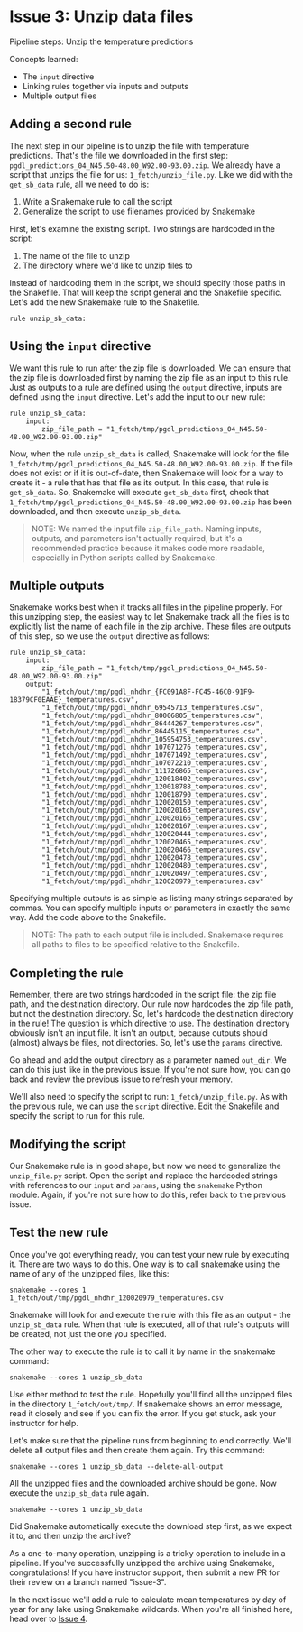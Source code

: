 # Issue 3: Unzip data files

Pipeline steps: Unzip the temperature predictions

Concepts learned:
- The `input` directive
- Linking rules together via inputs and outputs
- Multiple output files

## Adding a second rule

The next step in our pipeline is to unzip the file with temperature predictions.
That's the file we downloaded in the first step: `pgdl_predictions_04_N45.50-48.00_W92.00-93.00.zip`.
We already have a script that unzips the file for us: `1_fetch/unzip_file.py`.
Like we did with the `get_sb_data` rule, all we need to do is:
1. Write a Snakemake rule to call the script
2. Generalize the script to use filenames provided by Snakemake

First, let's examine the existing script.
Two strings are hardcoded in the script:
1. The name of the file to unzip
2. The directory where we'd like to unzip files to

Instead of hardcoding them in the script, we should specify those paths in the Snakefile.
That will keep the script general and the Snakefile specific.
Let's add the new Snakemake rule to the Snakefile.
```
rule unzip_sb_data:
```

## Using the `input` directive

We want this rule to run after the zip file is downloaded.
We can ensure that the zip file is downloaded first by naming the zip file as an input to this rule.
Just as outputs to a rule are defined using the `output` directive, inputs are defined using the `input` directive.
Let's add the input to our new rule:
```
rule unzip_sb_data:
    input:
        zip_file_path = "1_fetch/tmp/pgdl_predictions_04_N45.50-48.00_W92.00-93.00.zip"
```

Now, when the rule `unzip_sb_data` is called, Snakemake will look for the file `1_fetch/tmp/pgdl_predictions_04_N45.50-48.00_W92.00-93.00.zip`.
If the file does not exist or if it is out-of-date, then Snakemake will look for a way to create it - a rule that has that file as its output.
In this case, that rule is `get_sb_data`.
So, Snakemake will execute `get_sb_data` first, check that `1_fetch/tmp/pgdl_predictions_04_N45.50-48.00_W92.00-93.00.zip` has been downloaded, and then execute `unzip_sb_data`.

> NOTE: We named the input file `zip_file_path`.
> Naming inputs, outputs, and parameters isn't actually required, but it's a recommended practice because it makes code more readable, especially in Python scripts called by Snakemake.

## Multiple outputs

Snakemake works best when it tracks all files in the pipeline properly.
For this unzipping step, the easiest way to let Snakemake track all the files is to explicitly list the name of each file in the zip archive.
These files are outputs of this step, so we use the `output` directive as follows:
```
rule unzip_sb_data:
    input:
        zip_file_path = "1_fetch/tmp/pgdl_predictions_04_N45.50-48.00_W92.00-93.00.zip"
    output:
        "1_fetch/out/tmp/pgdl_nhdhr_{FC091A8F-FC45-46C0-91F9-18379CF0EAAE}_temperatures.csv",
        "1_fetch/out/tmp/pgdl_nhdhr_69545713_temperatures.csv",
        "1_fetch/out/tmp/pgdl_nhdhr_80006805_temperatures.csv",
        "1_fetch/out/tmp/pgdl_nhdhr_86444267_temperatures.csv",
        "1_fetch/out/tmp/pgdl_nhdhr_86445115_temperatures.csv",
        "1_fetch/out/tmp/pgdl_nhdhr_105954753_temperatures.csv",
        "1_fetch/out/tmp/pgdl_nhdhr_107071276_temperatures.csv",
        "1_fetch/out/tmp/pgdl_nhdhr_107071492_temperatures.csv",
        "1_fetch/out/tmp/pgdl_nhdhr_107072210_temperatures.csv",
        "1_fetch/out/tmp/pgdl_nhdhr_111726865_temperatures.csv",
        "1_fetch/out/tmp/pgdl_nhdhr_120018402_temperatures.csv",
        "1_fetch/out/tmp/pgdl_nhdhr_120018788_temperatures.csv",
        "1_fetch/out/tmp/pgdl_nhdhr_120018790_temperatures.csv",
        "1_fetch/out/tmp/pgdl_nhdhr_120020150_temperatures.csv",
        "1_fetch/out/tmp/pgdl_nhdhr_120020163_temperatures.csv",
        "1_fetch/out/tmp/pgdl_nhdhr_120020166_temperatures.csv",
        "1_fetch/out/tmp/pgdl_nhdhr_120020167_temperatures.csv",
        "1_fetch/out/tmp/pgdl_nhdhr_120020444_temperatures.csv",
        "1_fetch/out/tmp/pgdl_nhdhr_120020465_temperatures.csv",
        "1_fetch/out/tmp/pgdl_nhdhr_120020466_temperatures.csv",
        "1_fetch/out/tmp/pgdl_nhdhr_120020478_temperatures.csv",
        "1_fetch/out/tmp/pgdl_nhdhr_120020480_temperatures.csv",
        "1_fetch/out/tmp/pgdl_nhdhr_120020497_temperatures.csv",
        "1_fetch/out/tmp/pgdl_nhdhr_120020979_temperatures.csv"
```
Specifying multiple outputs is as simple as listing many strings separated by commas.
You can specify multiple inputs or parameters in exactly the same way.
Add the code above to the Snakefile.

> NOTE: The path to each output file is included.
> Snakemake requires all paths to files to be specified relative to the Snakefile.


## Completing the rule

Remember, there are two strings hardcoded in the script file: the zip file path, and the destination directory.
Our rule now hardcodes the zip file path, but not the destination directory.
So, let's hardcode the destination directory in the rule!
The question is which directive to use.
The destination directory obviously isn't an input file.
It isn't an output, because outputs should (almost) always be files, not directories.
So, let's use the `params` directive.

Go ahead and add the output directory as a parameter named `out_dir`.
We can do this just like in the previous issue.
If you're not sure how, you can go back and review the previous issue to refresh your memory.

We'll also need to specify the script to run: `1_fetch/unzip_file.py`.
As with the previous rule, we can use the `script` directive.
Edit the Snakefile and specify the script to run for this rule.

## Modifying the script

Our Snakemake rule is in good shape, but now we need to generalize the `unzip_file.py` script.
Open the script and replace the hardcoded strings with references to our `input` and `params`, using the `snakemake` Python module.
Again, if you're not sure how to do this, refer back to the previous issue.

## Test the new rule

Once you've got everything ready, you can test your new rule by executing it.
There are two ways to do this.
One way is to call snakemake using the name of any of the unzipped files, like this:
```
snakemake --cores 1 1_fetch/out/tmp/pgdl_nhdhr_120020979_temperatures.csv
```
Snakemake will look for and execute the rule with this file as an output - the `unzip_sb_data` rule.
When that rule is executed, all of that rule's outputs will be created, not just the one you specified.

The other way to execute the rule is to call it by name in the snakemake command:
```
snakemake --cores 1 unzip_sb_data
```
Use either method to test the rule.
Hopefully you'll find all the unzipped files in the directory `1_fetch/out/tmp/`.
If snakemake shows an error message, read it closely and see if you can fix the error.
If you get stuck, ask your instructor for help.

Let's make sure that the pipeline runs from beginning to end correctly.
We'll delete all output files and then create them again.
Try this command:
```
snakemake --cores 1 unzip_sb_data --delete-all-output
```
All the unzipped files and the downloaded archive should be gone.
Now execute the `unzip_sb_data` rule again.
```
snakemake --cores 1 unzip_sb_data
```
Did Snakemake automatically execute the download step first, as we expect it to, and then unzip the archive?

As a one-to-many operation, unzipping is a tricky operation to include in a pipeline.
If you've successfully unzipped the archive using Snakemake, congratulations!
If you have instructor support, then submit a new PR for their review on a branch named "issue-3".

In the next issue we'll add a rule to calculate mean temperatures by day of year for any lake using Snakemake wildcards. When you're all finished here, head over to [Issue 4](issue_4.md).
